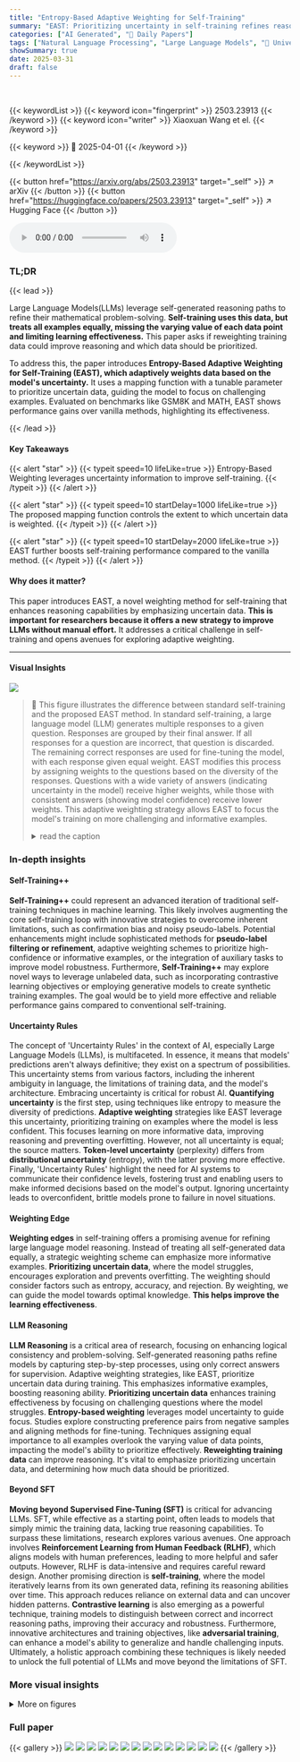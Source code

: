 ```yaml
---
title: "Entropy-Based Adaptive Weighting for Self-Training"
summary: "EAST: Prioritizing uncertainty in self-training refines reasoning of Large Language Models."
categories: ["AI Generated", "🤗 Daily Papers"]
tags: ["Natural Language Processing", "Large Language Models", "🏢 University of California Los Angeles",]
showSummary: true
date: 2025-03-31
draft: false
---
```


<br>

{{< keywordList >}}
{{< keyword icon="fingerprint" >}} 2503.23913 {{< /keyword >}}
{{< keyword icon="writer" >}} Xiaoxuan Wang et el. {{< /keyword >}}
 
{{< keyword >}} 🤗 2025-04-01 {{< /keyword >}}
 
{{< /keywordList >}}

{{< button href="https://arxiv.org/abs/2503.23913" target="_self" >}}
↗ arXiv
{{< /button >}}
{{< button href="https://huggingface.co/papers/2503.23913" target="_self" >}}
↗ Hugging Face
{{< /button >}}



<audio controls>
    <source src="https://ai-paper-reviewer.com/2503.23913/podcast.wav" type="audio/wav">
    Your browser does not support the audio element.
</audio>


### TL;DR


{{< lead >}}

Large Language Models(LLMs) leverage self-generated reasoning paths to refine their mathematical problem-solving. **Self-training uses this data, but treats all examples equally, missing the varying value of each data point and limiting learning effectiveness.** This paper asks if reweighting training data could improve reasoning and which data should be prioritized.



To address this, the paper introduces **Entropy-Based Adaptive Weighting for Self-Training (EAST), which adaptively weights data based on the model's uncertainty.** It uses a mapping function with a tunable parameter to prioritize uncertain data, guiding the model to focus on challenging examples. Evaluated on benchmarks like GSM8K and MATH, EAST shows performance gains over vanilla methods, highlighting its effectiveness.

{{< /lead >}}


#### Key Takeaways

{{< alert "star" >}}
{{< typeit speed=10 lifeLike=true >}} Entropy-Based Weighting leverages uncertainty information to improve self-training. {{< /typeit >}}
{{< /alert >}}

{{< alert "star" >}}
{{< typeit speed=10 startDelay=1000 lifeLike=true >}} The proposed mapping function controls the extent to which uncertain data is weighted. {{< /typeit >}}
{{< /alert >}}

{{< alert "star" >}}
{{< typeit speed=10 startDelay=2000 lifeLike=true >}} EAST further boosts self-training performance compared to the vanilla method. {{< /typeit >}}
{{< /alert >}}

#### Why does it matter?
This paper introduces EAST, a novel weighting method for self-training that enhances reasoning capabilities by emphasizing uncertain data. **This is important for researchers because it offers a new strategy to improve LLMs without manual effort.** It addresses a critical challenge in self-training and opens avenues for exploring adaptive weighting.

------
#### Visual Insights



![](https://arxiv.org/html/2503.23913/x1.png)

> 🔼 This figure illustrates the difference between standard self-training and the proposed EAST method.  In standard self-training, a large language model (LLM) generates multiple responses to a given question.  Responses are grouped by their final answer. If all responses for a question are incorrect, that question is discarded.  The remaining correct responses are used for fine-tuning the model, with each response given equal weight. EAST modifies this process by assigning weights to the questions based on the diversity of the responses. Questions with a wide variety of answers (indicating uncertainty in the model) receive higher weights, while those with consistent answers (showing model confidence) receive lower weights. This adaptive weighting strategy allows EAST to focus the model's training on more challenging and informative examples.
> <details>
> <summary>read the caption</summary>
> Figure 1: Comparison between the traditional self-training pipeline and EAST. The LLM generates n𝑛nitalic_n responses per question, clustered by final answers. Questions with all incorrect answers are discarded. Self-training fine-tunes uniformly on the rest, while EAST assigns higher weights to questions with diverse (uncertain) answers and lower weights to consistent (confident) ones.
> </details>







### In-depth insights


#### Self-Training++
**Self-Training++** could represent an advanced iteration of traditional self-training techniques in machine learning. This likely involves augmenting the core self-training loop with innovative strategies to overcome inherent limitations, such as confirmation bias and noisy pseudo-labels. Potential enhancements might include sophisticated methods for **pseudo-label filtering or refinement**, adaptive weighting schemes to prioritize high-confidence or informative examples, or the integration of auxiliary tasks to improve model robustness. Furthermore, **Self-Training++** may explore novel ways to leverage unlabeled data, such as incorporating contrastive learning objectives or employing generative models to create synthetic training examples. The goal would be to yield more effective and reliable performance gains compared to conventional self-training.

#### Uncertainty Rules
The concept of 'Uncertainty Rules' in the context of AI, especially Large Language Models (LLMs), is multifaceted. In essence, it means that models' predictions aren't always definitive; they exist on a spectrum of possibilities. This uncertainty stems from various factors, including the inherent ambiguity in language, the limitations of training data, and the model's architecture. Embracing uncertainty is critical for robust AI. **Quantifying uncertainty** is the first step, using techniques like entropy to measure the diversity of predictions. **Adaptive weighting** strategies like EAST leverage this uncertainty, prioritizing training on examples where the model is less confident. This focuses learning on more informative data, improving reasoning and preventing overfitting. However, not all uncertainty is equal; the source matters. **Token-level uncertainty** (perplexity) differs from **distributional uncertainty** (entropy), with the latter proving more effective. Finally, 'Uncertainty Rules' highlight the need for AI systems to communicate their confidence levels, fostering trust and enabling users to make informed decisions based on the model's output. Ignoring uncertainty leads to overconfident, brittle models prone to failure in novel situations.

#### Weighting Edge
**Weighting edges** in self-training offers a promising avenue for refining large language model reasoning. Instead of treating all self-generated data equally, a strategic weighting scheme can emphasize more informative examples. **Prioritizing uncertain data**, where the model struggles, encourages exploration and prevents overfitting. The weighting should consider factors such as entropy, accuracy, and rejection. By weighting, we can guide the model towards optimal knowledge. **This helps improve the learning effectiveness**.

#### LLM Reasoning
**LLM Reasoning** is a critical area of research, focusing on enhancing logical consistency and problem-solving. Self-generated reasoning paths refine models by capturing step-by-step processes, using only correct answers for supervision. Adaptive weighting strategies, like EAST, prioritize uncertain data during training. This emphasizes informative examples, boosting reasoning ability. **Prioritizing uncertain data** enhances training effectiveness by focusing on challenging questions where the model struggles. **Entropy-based weighting** leverages model uncertainty to guide focus. Studies explore constructing preference pairs from negative samples and aligning methods for fine-tuning. Techniques assigning equal importance to all examples overlook the varying value of data points, impacting the model's ability to prioritize effectively. **Reweighting training data** can improve reasoning. It's vital to emphasize prioritizing uncertain data, and determining how much data should be prioritized.

#### Beyond SFT
**Moving beyond Supervised Fine-Tuning (SFT)** is critical for advancing LLMs. SFT, while effective as a starting point, often leads to models that simply mimic the training data, lacking true reasoning capabilities. To surpass these limitations, research explores various avenues. One approach involves **Reinforcement Learning from Human Feedback (RLHF)**, which aligns models with human preferences, leading to more helpful and safer outputs. However, RLHF is data-intensive and requires careful reward design. Another promising direction is **self-training**, where the model iteratively learns from its own generated data, refining its reasoning abilities over time. This approach reduces reliance on external data and can uncover hidden patterns. **Contrastive learning** is also emerging as a powerful technique, training models to distinguish between correct and incorrect reasoning paths, improving their accuracy and robustness. Furthermore, innovative architectures and training objectives, like **adversarial training**, can enhance a model's ability to generalize and handle challenging inputs. Ultimately, a holistic approach combining these techniques is likely needed to unlock the full potential of LLMs and move beyond the limitations of SFT.


### More visual insights

<details>
<summary>More on figures
</summary>


![](https://arxiv.org/html/2503.23913/x2.png)

> 🔼 Figure 2 illustrates the EAST framework, a novel weighting method for self-training.  For each training question, a large language model (LLM) generates multiple responses. These responses are grouped (clustered) based on their final answers.  The diversity of answers within each question is quantified using entropy. This entropy value represents the model's uncertainty about the question; higher entropy indicates more uncertainty. The entropy is then transformed by a mapping function, which introduces a tunable parameter to control the sharpness of the weighting. Finally, this transformed entropy value (the weight) is incorporated into the loss function to guide the self-training process.  Questions with high entropy (more uncertainty) receive higher weights during training, effectively steering the model towards focusing on more challenging and informative examples.
> <details>
> <summary>read the caption</summary>
> Figure 2: The framework of EAST. For each training question, the LLM generates n𝑛nitalic_n responses, clustered by final answers. Entropy value is computed from the cluster distribution, transformed via mapping function, and integrated as weight into the loss objective.
> </details>



![](https://arxiv.org/html/2503.23913/x3.png)

> 🔼 This figure displays the accuracy achieved by the EAST model on the GSM8K and MATH datasets using different values for the exponent parameter 'a'.  The x-axis represents the values of 'a', ranging from -3 to +3. The y-axis shows the accuracy percentage achieved. Two separate lines are shown, one for each dataset (GSM8K and MATH). This graph illustrates how different values of the exponent parameter affect the model's performance across various mathematical reasoning tasks.  The results show the impact of the mapping function's sharpness on the model's performance, highlighting how the emphasis on uncertain data influences accuracy.
> <details>
> <summary>read the caption</summary>
> Figure 3: Performance(accuracy (%)) of various exponent parameters a𝑎aitalic_a on GSM8K and MATH datasets using LLaMA-3.2-1B.
> </details>



![](https://arxiv.org/html/2503.23913/x4.png)

> 🔼 Figure 4 presents a comparison of the performance of vanilla supervised fine-tuning (SFT) and the proposed Entropy-Based Adaptive Weighting for Self-Training (EAST) method over multiple iterative training rounds.  The results are shown separately for the GSM8K and MATH datasets, using the LLaMA-3.2-1B language model.  The plots display the accuracy achieved at each iteration, highlighting the difference in performance between vanilla SFT and EAST.  This visualization allows for the assessment of the impact of iterative training and the efficacy of EAST in preventing overfitting and maintaining performance over multiple iterations.
> <details>
> <summary>read the caption</summary>
> Figure 4: Comparison of iterative learning performance (accuracy (%)) between vanilla SFT and EAST on LLaMA-3.2-1B.
> </details>



![](https://arxiv.org/html/2503.23913/x5.png)

> 🔼 Figure 5 visualizes the relationship between three different weighting strategies (entropy-based, accuracy-based, and rejection-based) and their impact on model performance.  Each point on the scatter plot represents a single training example, plotted according to its entropy and accuracy. The color of the point indicates the rejected-based value for that example.  The accompanying table summarizes the accuracy achieved by each weighting method on the GSM8K and MATH datasets, allowing for a direct comparison of their effectiveness in improving model performance.
> <details>
> <summary>read the caption</summary>
> Figure 5: The figure illustrates the distribution of training data in entropy-based, accuracy-based, and rejected-based values. Each point represents a training example (xisubscript𝑥𝑖x_{i}italic_x start_POSTSUBSCRIPT italic_i end_POSTSUBSCRIPT), with coordinates (H⁢(xi),1−A⁢(xi)𝐻subscript𝑥𝑖1𝐴subscript𝑥𝑖H(x_{i}),1-A(x_{i})italic_H ( italic_x start_POSTSUBSCRIPT italic_i end_POSTSUBSCRIPT ) , 1 - italic_A ( italic_x start_POSTSUBSCRIPT italic_i end_POSTSUBSCRIPT )) for entropy-based and accuracy-based values, and color indicating the rejected-based value (R⁢(xi)𝑅subscript𝑥𝑖R(x_{i})italic_R ( italic_x start_POSTSUBSCRIPT italic_i end_POSTSUBSCRIPT )). The accompanying table reports the performance (accuracy(%)) of three weighting strategies on the GSM8K and MATH datasets.
> </details>



</details>






### Full paper

{{< gallery >}}
<img src="https://ai-paper-reviewer.com/2503.23913/1.png" class="grid-w50 md:grid-w33 xl:grid-w25" />
<img src="https://ai-paper-reviewer.com/2503.23913/2.png" class="grid-w50 md:grid-w33 xl:grid-w25" />
<img src="https://ai-paper-reviewer.com/2503.23913/3.png" class="grid-w50 md:grid-w33 xl:grid-w25" />
<img src="https://ai-paper-reviewer.com/2503.23913/4.png" class="grid-w50 md:grid-w33 xl:grid-w25" />
<img src="https://ai-paper-reviewer.com/2503.23913/5.png" class="grid-w50 md:grid-w33 xl:grid-w25" />
<img src="https://ai-paper-reviewer.com/2503.23913/6.png" class="grid-w50 md:grid-w33 xl:grid-w25" />
<img src="https://ai-paper-reviewer.com/2503.23913/7.png" class="grid-w50 md:grid-w33 xl:grid-w25" />
<img src="https://ai-paper-reviewer.com/2503.23913/8.png" class="grid-w50 md:grid-w33 xl:grid-w25" />
<img src="https://ai-paper-reviewer.com/2503.23913/9.png" class="grid-w50 md:grid-w33 xl:grid-w25" />
<img src="https://ai-paper-reviewer.com/2503.23913/10.png" class="grid-w50 md:grid-w33 xl:grid-w25" />
<img src="https://ai-paper-reviewer.com/2503.23913/11.png" class="grid-w50 md:grid-w33 xl:grid-w25" />
<img src="https://ai-paper-reviewer.com/2503.23913/12.png" class="grid-w50 md:grid-w33 xl:grid-w25" />
<img src="https://ai-paper-reviewer.com/2503.23913/13.png" class="grid-w50 md:grid-w33 xl:grid-w25" />
<img src="https://ai-paper-reviewer.com/2503.23913/14.png" class="grid-w50 md:grid-w33 xl:grid-w25" />
{{< /gallery >}}